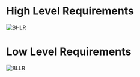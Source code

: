 # High Level Requirements

![BHLR](https://user-images.githubusercontent.com/94234616/144256852-9a41c412-c100-4531-b4e5-9716052dd18d.png)

# Low Level Requirements

![BLLR](https://user-images.githubusercontent.com/94234616/144256780-1ea64eb0-740f-4c17-9f6c-9570ab5ac40f.png)